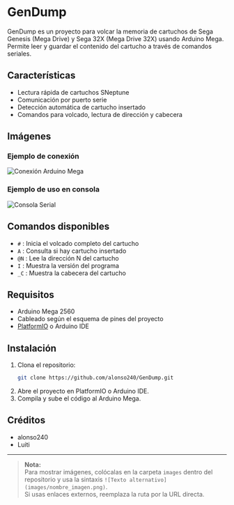 # GenDump

GenDump es un proyecto para volcar la memoria de cartuchos de Sega Genesis (Mega Drive) y Sega 32X (Mega Drive 32X) usando Arduino Mega.  
Permite leer y guardar el contenido del cartucho a través de comandos seriales.

## Características

- Lectura rápida de cartuchos SNeptune
- Comunicación por puerto serie
- Detección automática de cartucho insertado
- Comandos para volcado, lectura de dirección y cabecera

## Imágenes

### Ejemplo de conexión

![Conexión Arduino Mega](images/conexion_arduino.png)

### Ejemplo de uso en consola

![Consola Serial](images/consola_serial.png)

## Comandos disponibles

- `#` : Inicia el volcado completo del cartucho
- `A` : Consulta si hay cartucho insertado
- `@N` : Lee la dirección N del cartucho
- `I` : Muestra la versión del programa
- `_C` : Muestra la cabecera del cartucho

## Requisitos

- Arduino Mega 2560
- Cableado según el esquema de pines del proyecto
- [PlatformIO](https://platformio.org/) o Arduino IDE

## Instalación

1. Clona el repositorio:
   ```bash
   git clone https://github.com/alonso240/GenDump.git
   ```
2. Abre el proyecto en PlatformIO o Arduino IDE.
3. Compila y sube el código al Arduino Mega.

## Créditos

- alonso240
- Luiti

---

> **Nota:**  
> Para mostrar imágenes, colócalas en la carpeta `images` dentro del repositorio y usa la sintaxis `![Texto alternativo](images/nombre_imagen.png)`.  
> Si usas enlaces externos, reemplaza la ruta por la URL directa.

